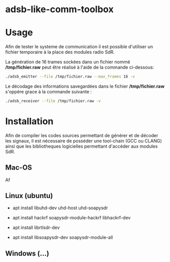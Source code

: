 # adsb-like-comm-toolbox

# Usage

Afin de tester le systeme de communication il est possible d'utiliser un fichier temporaire à la place des modules radio SdR.

La génération de 16 trames sockées dans un fichier nommé **/tmp/fichier.raw** peut être réalisé à l'aide de la commande ci-dessous:

```bash
./adsb_emitter --file /tmp/fichier.raw --max_frames 16 -v
```

Le décodage des informations savegardées dans le fichier **/tmp/fichier.raw** s'oppère grace à la commande suivante :

```bash
./adsb_receiver --file /tmp/fichier.raw -v
```

# Installation

Afin de compiler les codes sources permettant de générer et de décoder les signaux, il est nécessaire de posséder une tool-chain (GCC ou CLANG) ainsi que les bibliotheques logicielles permettant d'accéder aux modules SdR.

## Mac-OS

Af

## Linux (ubuntu)

* apt install libuhd-dev uhd-host uhd-soapysdr

* apt install hackrf soapysdr-module-hackrf libhackrf-dev

* apt install librtlsdr-dev

* apt install libsoapysdr-dev soapysdr-module-all


## Windows (...)
